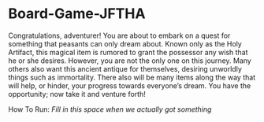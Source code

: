 Board-Game-JFTHA
================
Congratulations, adventurer! You are about to embark on a quest for something that peasants can only dream about. Known only as the Holy Artifact, this magical item is rumored to grant the possessor any wish that he or she desires. However, you are not the only one on this journey. Many others also want this ancient antique for themselves, desiring unworldly things such as immortality. There also will be many items along the way that will help, or hinder, your progress towards everyone’s dream. You have the opportunity; now take it and venture forth!
	
How To Run:
*Fill in this space when we actually got something*
